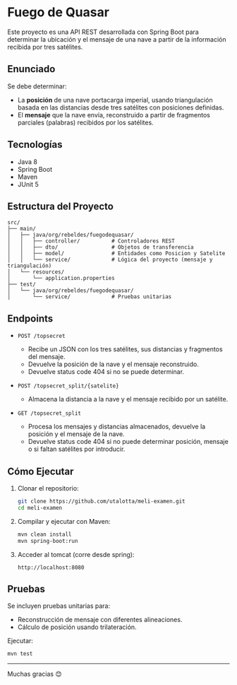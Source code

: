 # Fuego de Quasar

Este proyecto es una API REST desarrollada con Spring Boot para determinar la ubicación y el mensaje de una nave a partir de la información recibida por tres satélites.

## Enunciado

Se debe determinar:
- La **posición** de una nave portacarga imperial, usando triangulación basada en las distancias desde tres satélites con posiciones definidas.
- El **mensaje** que la nave envía, reconstruido a partir de fragmentos parciales (palabras) recibidos por los satélites.

## Tecnologías

- Java 8
- Spring Boot
- Maven
- JUnit 5

## Estructura del Proyecto

```
src/
├── main/
│   ├── java/org/rebeldes/fuegodequasar/
│   │   ├── controller/          # Controladores REST
│   │   ├── dto/                 # Objetos de transferencia
│   │   ├── model/               # Entidades como Posicion y Satelite
│   │   └── service/             # Lógica del proyecto (mensaje y triangulación)
│   └── resources/
│       └── application.properties
├── test/
│   └── java/org/rebeldes/fuegodequasar/
│       └── service/             # Pruebas unitarias
```

## Endpoints

- `POST /topsecret`
  - Recibe un JSON con los tres satélites, sus distancias y fragmentos del mensaje.
  - Devuelve la posición de la nave y el mensaje reconstruido.
  - Devuelve status code 404 si no se puede determinar.

- `POST /topsecret_split/{satelite}`
  - Almacena la distancia a la nave y el mensaje recibido por un satélite.

- `GET /topsecret_split`
  - Procesa los mensajes y distancias almacenados, devuelve la posición y el mensaje de la nave.
  - Devuelve status code 404 si no puede determinar posición, mensaje o si faltan satélites por introducir.

## Cómo Ejecutar

1. Clonar el repositorio:
   ```bash
   git clone https://github.com/utalotta/meli-examen.git
   cd meli-examen
   ```

2. Compilar y ejecutar con Maven:
   ```bash
   mvn clean install
   mvn spring-boot:run
   ```

3. Acceder al tomcat (corre desde spring):
   ```
   http://localhost:8080
   ```

## Pruebas

Se incluyen pruebas unitarias para:
- Reconstrucción de mensaje con diferentes alineaciones.
- Cálculo de posición usando trilateración.

Ejecutar:
```bash
mvn test
```

---

Muchas gracias 😊
